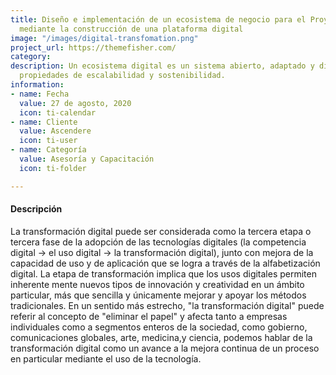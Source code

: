 ```yaml
---
title: Diseño e implementación de un ecosistema de negocio para el Proyecto Ascendere
  mediante la construcción de una plataforma digital
image: "/images/digital-transfomation.png"
project_url: https://themefisher.com/
category: 
description: Un ecosistema digital es un sistema abierto, adaptado y distribuido con
  propiedades de escalabilidad y sostenibilidad.
information:
- name: Fecha
  value: 27 de agosto, 2020
  icon: ti-calendar
- name: Cliente
  value: Ascendere
  icon: ti-user
- name: Categoría
  value: Asesoría y Capacitación
  icon: ti-folder

---
```

#### Descripción 

La transformación digital puede ser considerada como la tercera etapa o tercera fase de la adopción de las tecnologías digitales (la competencia digital → el uso digital → la transformación digital), junto con mejora de la capacidad de uso y de aplicación que se logra a través de la alfabetización digital. La etapa de transformación implica que los usos digitales permiten inherente mente nuevos tipos de innovación y creatividad en un ámbito particular, más que sencilla y únicamente mejorar y apoyar los métodos tradicionales.​ En un sentido más estrecho, "la transformación digital" puede referir al concepto de "eliminar el papel" y afecta tanto a empresas individuales como a segmentos enteros de la sociedad, como gobierno,​ comunicaciones globales, arte, medicina,​ y ciencia​, podemos hablar de la transformación digital como un avance a la mejora continua de un proceso en particular mediante el uso de la tecnología.